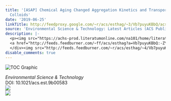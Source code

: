 ```yaml
---
title: '[ASAP] Chemical Aging Changed Aggregation Kinetics and Transport of Biochar
  Colloids'
date: '2019-06-25'
linkTitle: http://feedproxy.google.com/~r/acs/esthag/~3/Vb7puyuKBbQ/acs.est.9b00583
source: 'Environmental Science & Technology: Latest Articles (ACS Publications)'
description: |-
  <p><img src="https://achs-prod.literatumonline.com/na101/home/literatum/publisher/achs/journals/content/esthag/0/esthag.ahead-of-print/acs.est.9b00583/20190624/images/medium/es-2019-00583a_0005.gif" alt="TOC Graphic"/></p><div><cite>Environmental Science & Technology</cite></div><div>DOI: 10.1021/acs.est.9b00583</div><div class="feedflare">
  <a href="http://feeds.feedburner.com/~ff/acs/esthag?a=Vb7puyuKBbQ:-ZY50Ana_PY:yIl2AUoC8zA"><img src="http://feeds.feedburner.com/~ff/acs/esthag?d=yIl2AUoC8zA" border="0"></img></a>
  </div><img src="http://feeds.feedburner.com/~r/acs/esthag/~4/Vb7puyuKBbQ" ...
disable_comments: true
---
```

<p><img src="https://achs-prod.literatumonline.com/na101/home/literatum/publisher/achs/journals/content/esthag/0/esthag.ahead-of-print/acs.est.9b00583/20190624/images/medium/es-2019-00583a_0005.gif" alt="TOC Graphic"/></p><div><cite>Environmental Science & Technology</cite></div><div>DOI: 10.1021/acs.est.9b00583</div><div class="feedflare">
<a href="http://feeds.feedburner.com/~ff/acs/esthag?a=Vb7puyuKBbQ:-ZY50Ana_PY:yIl2AUoC8zA"><img src="http://feeds.feedburner.com/~ff/acs/esthag?d=yIl2AUoC8zA" border="0"></img></a>
</div><img src="http://feeds.feedburner.com/~r/acs/esthag/~4/Vb7puyuKBbQ" ...